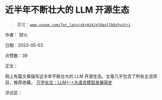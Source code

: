 # 近半年不断壮大的 LLM 开源生态

> 原文：[`www.yuque.com/for_lazy/xkrm14/gl0avllb9zhyztri`](https://www.yuque.com/for_lazy/xkrm14/gl0avllb9zhyztri)

作者： 财火

日期：2023-05-03

点赞数：39

正文：

网上有篇文章描写近半年不断壮大的 LLM 开源生态。文章几乎包含了所有主流项目，推荐收藏。 [万字长文：LLM+-+大语言模型发展简史](https://mp.weixin.qq.com/s/nbO0kyZ5O-oqwLYXIA6b2w)

评论区：

